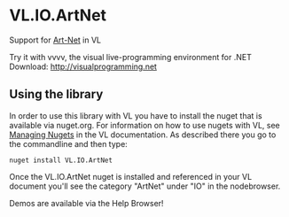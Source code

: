 # VL.IO.ArtNet
Support for [Art-Net](https://en.wikipedia.org/wiki/Art-Net) in VL

Try it with vvvv, the visual live-programming environment for .NET  
Download: http://visualprogramming.net

## Using the library
In order to use this library with VL you have to install the nuget that is available via nuget.org. For information on how to use nugets with VL, see [Managing Nugets](https://thegraybook.vvvv.org/reference/libraries/dependencies.html#manage-nugets) in the VL documentation. As described there you go to the commandline and then type:

    nuget install VL.IO.ArtNet

Once the VL.IO.ArtNet nuget is installed and referenced in your VL document you'll see the category "ArtNet" under "IO" in the nodebrowser. 

Demos are available via the Help Browser!